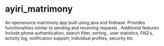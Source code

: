 # ayiri_matrimony
An opensource matrimony app built using java and firebase. Provides
functionalities similar to sending and receiving requests . Additional
features include phone authentication, search filter, sorting , user
statistics, FAQ's, activity log, notification support, individual profiles,
security etc
